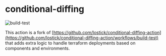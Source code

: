 # conditional-diffing

![build-test](https://github.com/freeup-io/conditional-diffing-action/workflows/build-test/badge.svg?branch=master)

This action is a fork of [https://github.com/lostick/conditional-diffing-action](https://github.com/lostick/conditional-diffing-action/workflows/build-test) that adds extra logic to handle terraform deployments based on components and environments.
